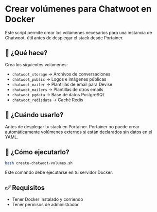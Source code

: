 # Crear volúmenes para Chatwoot en Docker

Este script permite crear los volúmenes necesarios para una instancia de Chatwoot, útil antes de desplegar el stack desde Portainer.

## 🔧 ¿Qué hace?

Crea los siguientes volúmenes:

- `chatwoot_storage` → Archivos de conversaciones
- `chatwoot_public` → Logos e imágenes públicas
- `chatwoot_mailer` → Plantillas de email para Devise
- `chatwoot_mailers` → Plantillas de otros emails
- `chatwoot_pgdata` → Base de datos PostgreSQL
- `chatwoot_redisdata` → Caché Redis

## 🧪 ¿Cuándo usarlo?

Antes de desplegar tu stack en Portainer. Portainer no puede crear automáticamente volúmenes externos si están declarados sin datos en el YAML.

## 🚀 ¿Cómo ejecutarlo?

```bash
bash create-chatwoot-volumes.sh
```

Este comando debe ejecutarse en tu servidor Docker.

## ✅ Requisitos

- Tener Docker instalado y corriendo
- Tener permisos de administrador

